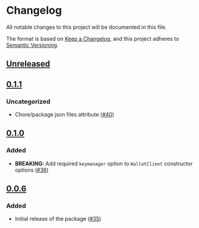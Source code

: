 # Changelog

All notable changes to this project will be documented in this file.

The format is based on [Keep a Changelog](https://keepachangelog.com/en/1.0.0/),
and this project adheres to [Semantic Versioning](https://semver.org/spec/v2.0.0.html).

## [Unreleased]

## [0.1.1]

### Uncategorized

- Chore/package json files attribute ([#40](https://github.com/MetaMask/mobile-wallet-protocol/pull/40))

## [0.1.0]

### Added

- **BREAKING:** Add required `keymanager` option to `WalletClient` constructor options ([#36](https://github.com/MetaMask/mobile-wallet-protocol/pull/36))

## [0.0.6]

### Added

- Initial release of the package ([#35](https://github.com/MetaMask/mobile-wallet-protocol/pull/35))

[Unreleased]: https://github.com/MetaMask/mobile-wallet-protocol/compare/@metamask/mobile-wallet-protocol-wallet-client@0.1.1...HEAD
[0.1.1]: https://github.com/MetaMask/mobile-wallet-protocol/compare/@metamask/mobile-wallet-protocol-wallet-client@0.1.0...@metamask/mobile-wallet-protocol-wallet-client@0.1.1
[0.1.0]: https://github.com/MetaMask/mobile-wallet-protocol/compare/@metamask/mobile-wallet-protocol-wallet-client@0.0.6...@metamask/mobile-wallet-protocol-wallet-client@0.1.0
[0.0.6]: https://github.com/MetaMask/mobile-wallet-protocol/releases/tag/@metamask/mobile-wallet-protocol-wallet-client@0.0.6
